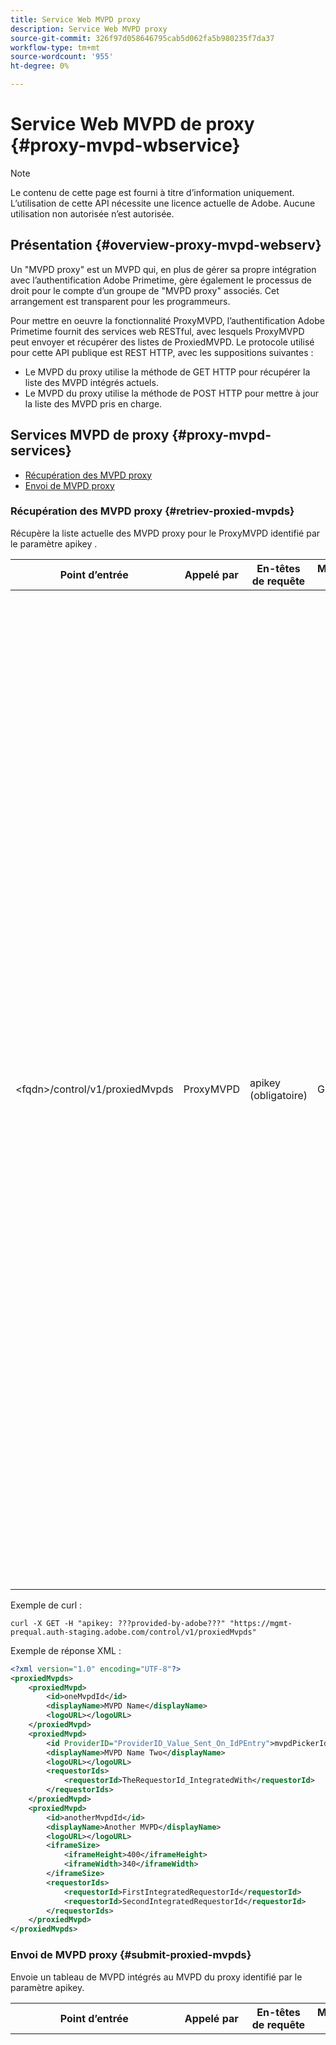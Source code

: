 ```yaml
---
title: Service Web MVPD proxy
description: Service Web MVPD proxy
source-git-commit: 326f97d058646795cab5d062fa5b980235f7da37
workflow-type: tm+mt
source-wordcount: '955'
ht-degree: 0%

---
```



# Service Web MVPD de proxy {#proxy-mvpd-wbservice}

>[!NOTE]
>
>Le contenu de cette page est fourni à titre d’information uniquement. L’utilisation de cette API nécessite une licence actuelle de Adobe. Aucune utilisation non autorisée n’est autorisée.

## Présentation {#overview-proxy-mvpd-webserv}

Un &quot;MVPD proxy&quot; est un MVPD qui, en plus de gérer sa propre intégration avec l’authentification Adobe Primetime, gère également le processus de droit pour le compte d’un groupe de &quot;MVPD proxy&quot; associés. Cet arrangement est transparent pour les programmeurs.

Pour mettre en oeuvre la fonctionnalité ProxyMVPD, l’authentification Adobe Primetime fournit des services web RESTful, avec lesquels ProxyMVPD peut envoyer et récupérer des listes de ProxiedMVPD. Le protocole utilisé pour cette API publique est REST HTTP, avec les suppositions suivantes :

* Le MVPD du proxy utilise la méthode de GET HTTP pour récupérer la liste des MVPD intégrés actuels.
* Le MVPD du proxy utilise la méthode de POST HTTP pour mettre à jour la liste des MVPD pris en charge.

## Services MVPD de proxy {#proxy-mvpd-services}

* [Récupération des MVPD proxy](#retriev-proxied-mvpds)
* [Envoi de MVPD proxy](#submit-proxied-mvpds)

### Récupération des MVPD proxy {#retriev-proxied-mvpds}

Récupère la liste actuelle des MVPD proxy pour le ProxyMVPD identifié par le paramètre apikey .

| Point d’entrée | Appelé par | En-têtes de requête | Méthode HTTP | Réponse HTTP |
|---|---|---|---|---|
| &lt;fqdn>/control/v1/proxiedMvpds | ProxyMVPD | apikey (obligatoire) | GET | <ul><li> 200 (ok) - La requête a été traitée avec succès et la réponse contient une liste de ProxiedMVPD au format XML.</li><li>401 (non autorisé) - Authentification de l’utilisateur requise ou autorisation non accordée pour les informations d’identification fournies.  Indique l’une des options suivantes :<ul><li>Le jeton apikey n’est pas présent dans l’en-tête de la requête.</li><li>La requête provient d’une adresse IP qui n’est pas présente dans la liste autorisée.</li><li>Le jeton n’est pas valide</li></ul></li><li>403 (interdit) - Indique que l’opération n’est pas prise en charge pour les paramètres fournis ou que le proxy MVPD n’est pas défini comme proxy ou est manquant.</li><li>405 (méthode non autorisée) - Une méthode HTTP autre que GET ou POST a été utilisée. La méthode HTTP n’est généralement pas prise en charge ou n’est pas prise en charge pour ce point de terminaison spécifique.</li><li>500 (erreur de serveur interne) : une erreur a été générée côté serveur pendant le processus de demande.</li></ul> |

Exemple de curl :

`curl -X GET -H "apikey: ???provided-by-adobe???" "https://mgmt-prequal.auth-staging.adobe.com/control/v1/proxiedMvpds"`


Exemple de réponse XML :

```xml
<?xml version="1.0" encoding="UTF-8"?>
<proxiedMvpds>
    <proxiedMvpd>
        <id>oneMvpdId</id>
        <displayName>MVPD Name</displayName>
        <logoURL></logoURL>
    </proxiedMvpd>
    <proxiedMvpd>
        <id ProviderID="ProviderID_Value_Sent_On_IdPEntry">mvpdPickerId</id>
        <displayName>MVPD Name Two</displayName>
        <logoURL></logoURL>
        <requestorIds>
            <requestorId>TheRequestorId_IntegratedWith</requestorId>
        </requestorIds>
    </proxiedMvpd>
    <proxiedMvpd>
        <id>anotherMvpdId</id>
        <displayName>Another MVPD</displayName>
        <logoURL></logoURL>
        <iframeSize>
            <iframeHeight>400</iframeHeight>
            <iframeWidth>340</iframeWidth>
        </iframeSize>
        <requestorIds>
            <requestorId>FirstIntegratedRequestorId</requestorId>
            <requestorId>SecondIntegratedRequestorId</requestorId>
        </requestorIds>
    </proxiedMvpd>
</proxiedMvpds>
```

### Envoi de MVPD proxy {#submit-proxied-mvpds}

Envoie un tableau de MVPD intégrés au MVPD du proxy identifié par le paramètre apikey.

| Point d’entrée | Appelé par | En-têtes de requête | Méthode HTTP | Réponse HTTP |
|:------------------------------:|:---------:|:--------------------------------------------:|:-----------:|:------------------------------------------------------------------------------------------------------------------------------------------------------------------------------------------------------------------------------------------------------------------------------------------------------------------------------------------------------------------------------------------------------------------------------------------------------------------------------------------------------------------------------------------------------------------------------------------------------------------------------------------------------------------------------------------------------------------------------------------------------------------------------------------------------------------------------------------------------------------------------------------------:|
| &lt;fqdn>/control/v1/proxiedMvpds | ProxyMVPD | apikey (obligatoire) proxied-mvpds (obligatoire) | POST | <ul><li>201 (créé) - La notification push a été traitée avec succès</li><li>400 (mauvaise requête) - Le serveur ne sait pas comment traiter la requête :<ul><li>Le code XML entrant ne se conforme pas au schéma publié dans cette spécification.</li><li>Les mvpds proxy ne comportent pas d’identifiants uniques.</li><li>Les ID de demandeur poussés n’existent pas Autre raison de conteneur de servlet pour le code de réponse 400</li></ul><li>401 (non autorisé) - La clé apikey n’est pas valide ou l’adresse IP de l’appelant n’est pas sur la liste autorisée</li><li>403 (interdit) - Indique que l’opération n’est pas prise en charge pour les paramètres fournis ou que le proxy MVPD n’est pas défini comme proxy ou est manquant.</li><li>405 (méthode non autorisée) - Une méthode HTTP autre que GET ou POST a été utilisée. La méthode HTTP n’est généralement pas prise en charge ou n’est pas prise en charge pour ce point de terminaison spécifique.</li><li>500 (erreur de serveur interne) : une erreur a été générée côté serveur pendant le processus de demande.</li></ul> |

Exemple de curl :

`curl -X POST -H "apikey: <API_KEY>" "https://mgmt-prequal.auth.adobe.com/control/v1/proxiedMvpds" -d "proxied-mvpds=%3CproxiedMvpds%3E%3CproxiedMvpd%3E%3CdisplayName%3EFirst%20MVPD%20Name%3C%2FdisplayName%3E%3Cid%3EfirstMVPDId%3C%2Fid%3E%3ClogoURL%3E%3C%2FlogoURL%3E%3C%2FproxiedMvpd%3E%3CproxiedMvpd%3E%3Cid%20ProviderID%3D%22ProviderID_Value_Sent_On_IdPEntry%22%3EmvpdPickerId%3C%2Fid%3E%3CdisplayName%3EMVPD%20Name%20Two%3C%2FdisplayName%3E%3ClogoURL%3E%3C%2FlogoURL%3E%3CrequestorIds%3E%3CrequestorId%3ETHE_REQUESTOR_ID%3C%2FrequestorId%3E%3C%2FrequestorIds%3E%3C%2FproxiedMvpd%3E%3C%2FproxiedMvpds%3E"`



Exemple XML :

```xml
<?xml version="1.0" encoding="UTF-8"?>
<proxiedMvpds>
    <proxiedMvpd>
        <id>oneMvpdId</id>
        <displayName>MVPD Name</displayName>
        <logoURL></logoURL>
    </proxiedMvpd>
    <proxiedMvpd>
        <id ProviderID="ProviderID_Value_Sent_On_IdPEntry">mvpdPickerId</id>
        <displayName>MVPD Name Two</displayName>
        <logoURL></logoURL>
        <requestorIds>
            <requestorId>TheRequestorId_IntegratedWith</requestorId>
        </requestorIds>
    </proxiedMvpd>
    <proxiedMvpd>
        <id>anotherMvpdId</id>
        <displayName>Another MVPD</displayName>
        <logoURL></logoURL>
        <iframeSize>
            <iframeHeight>400</iframeHeight>
            <iframeWidth>340</iframeWidth>
        </iframeSize>
        <requestorIds>
            <requestorId>FirstIntegratedRequestorId</requestorId>
            <requestorId>SecondIntegratedRequestorId</requestorId>
        </requestorIds>
    </proxiedMvpd>
</proxiedMvpds>
```


### Fréquence de publication {#posting-frequency}

L’authentification Adobe Primetime recommande que les ProxyMVPD ne poussent leur liste de ProxiedMVPD que lorsqu’il y a une modification par rapport à la notification push précédente.

### Suppression de MVPD proxy {#delete-proxied-freqency}

Si le ProxyMVPD envoie un enregistrement XML avec une liste ProxiedMVPD vide, cette liste vide sera stockée dans notre système comme toute liste, supprimant ainsi la liste précédente.



## Format XSD {#xsd-format}

Adobe a défini le format accepté suivant pour la publication/récupération de MVPD proxy depuis/vers notre service Web public :

```xml
<?xml version="1.0" encoding="UTF-8"?>
<xs:schema xmlns:xs="http://www.w3.org/2001/XMLSchema"
           xmlns:pxm="http://tve.adobe.com/data/proxiedmvpd"
           targetNamespace="http://tve.adobe.com/data/proxiedmvpd"
           elementFormDefault="qualified"
           version="1.0">
    <xs:complexType name="iframeSize">
        <xs:all>
            <xs:element name="iframeHeight" type="xs:int" minOccurs="1" maxOccurs="1" nillable="false"/>
            <xs:element name="iframeWidth" type="xs:int" minOccurs="1" maxOccurs="1" nillable="false"/>
        </xs:all>
    </xs:complexType>
    <xs:complexType name="requestorIds">
        <xs:annotation>
            <xs:documentation>List of requestors/programmers integrated with the proxied MVPD</xs:documentation>
        </xs:annotation>
        <xs:sequence>
            <xs:element name="requestorId" type="xs:string" minOccurs="1" maxOccurs="unbounded" nillable="false">
                <xs:annotation>
                    <xs:documentation>The requestor/programmer identifier recognized by Adobe</xs:documentation>
                </xs:annotation>
            </xs:element>
        </xs:sequence>
    </xs:complexType>
    <xs:complexType name="proxiedMvpd">
        <xs:all>
            <xs:element name="id" minOccurs="1" maxOccurs="1" nillable="false">
                <xs:annotation>
                    <xs:documentation>The id must conform to the regular expression: ([a-zA-Z0-9]+((\-)|[_])*)</xs:documentation>
                </xs:annotation>
                <xs:complexType>
                    <xs:simpleContent>
                        <xs:extension base="xs:string">
                            <xs:attribute name="ProviderID">
                                <xs:simpleType>
                                    <xs:restriction base="xs:string">
                                        <xs:minLength value="1"/>
                                        <xs:maxLength value="128"/>
                                    </xs:restriction>
                                </xs:simpleType>
                            </xs:attribute>
                        </xs:extension>
                    </xs:simpleContent>
                </xs:complexType>
            </xs:element>
            <xs:element name="displayName" type="xs:string" minOccurs="1" maxOccurs="1" nillable="false"/>
            <xs:element name="logoURL" type="xs:anyURI" minOccurs="1" maxOccurs="1" nillable="false"/>
            <xs:element name="iframeSize" type="pxm:iframeSize" minOccurs="0" maxOccurs="1"/>
            <xs:element name="requestorIds" type="pxm:requestorIds" minOccurs="0" maxOccurs="1"/>
        </xs:all>
    </xs:complexType>
    <xs:element name="proxiedMvpds">
        <xs:annotation>
            <xs:documentation>List of Proxied MVPD</xs:documentation>
        </xs:annotation>
        <xs:complexType>
            <xs:sequence>
                <xs:element name="proxiedMvpd" type="pxm:proxiedMvpd" minOccurs="0" maxOccurs="unbounded"/>
            </xs:sequence>
        </xs:complexType>
    </xs:element>
</xs:schema>
```

**Remarques sur les éléments :**

* `id` (obligatoire) - L’identifiant MVPD proxy doit être une chaîne pertinente pour le nom du MVPD, en utilisant l’un des caractères suivants (car il sera exposé aux programmeurs à des fins de suivi) :
   * Caractères alphanumériques, trait de soulignement (&quot;_&quot;) et trait d’union (&quot;-&quot;).
   * L’idID doit être conforme à l’expression régulière suivante :
      `(a-zA-Z0-9((-)|_)*)`

      Il doit donc comporter au moins un caractère, commencer par une lettre et continuer par n’importe quelle lettre, chiffre, tiret ou trait de soulignement.

* `iframeSize` (facultatif) - L’élément iframeSize est facultatif et définit la taille de l’iFrame si la page d’authentification MVPD est censée se trouver dans un iFrame. Dans le cas contraire, si l’élément iframeSize n’est pas présent, l’authentification se produit dans une page de redirection complète du navigateur.
* `requestorIds` (facultatif) - Les valeurs requestorIds seront fournies par Adobe. Un MVPD proxy doit être intégré à au moins un requestorId. Si la balise &quot;requestorIds&quot; n’est pas présente sur l’élément MVPD proxy, ce MVPD proxy sera intégré à tous les demandeurs disponibles intégrés dans le MVPD proxy.
* `ProviderID` (facultatif) - Lorsque l’attribut ProviderID est présent sur l’élément id, la valeur de ProviderID est envoyée sur la demande d’authentification SAML au MVPD du proxy en tant que MVPD proxy / SubMVPD ID (au lieu de la valeur d’id). Dans ce cas, la valeur de l’identifiant sera utilisée uniquement dans le sélecteur MVPD présenté sur la page Programmeur et en interne par l’authentification Adobe Primetime. La longueur de l’attribut ProviderID doit être comprise entre 1 et 128 caractères.

## Sécurité {#security}

Pour qu’une demande soit considérée comme valide, elle doit respecter les règles suivantes :

* L’en-tête de la requête doit contenir le paramètre apikey de sécurité. (Il s’agit d’une clé d’application qui identifiera de manière unique les appels du MVPD du proxy.)
* La demande doit provenir d’une adresse IP spécifique qui a été autorisée.
* La demande doit être envoyée via le protocole SSL.

Adobe fournit la valeur (statique) du jeton. Cette valeur est utilisée dans le processus d’authentification et d’autorisation.  Tous les paramètres présents dans l’en-tête de la requête qui ne sont pas répertoriés ci-dessus seront ignorés.

Exemple de curl :

`curl -X GET -H "apikey: ???provided-by-adobe???" "https://mgmt-prequal.auth-staging.adobe.com/control/v1/proxiedMvpds"`

## Points de terminaison du service Web MVPD proxy pour les environnements d’authentification Adobe Primetime {#proxy-mvpd-wevserv-endpoints}

* **URL de production :** https://mgmt.auth.adobe.com/control/v1/proxiedMvpds
* **URL d’évaluation :** https://mgmt.auth-staging.adobe.com/control/v1/proxiedMvpds
* **URL PreQual-Production :** https://mgmt-prequal.auth.adobe.com/control/v1/proxiedMvpds
* **URL PreQual-Staging :** https://mgmt-prequal.auth-staging.adobe.com/control/v1/proxiedMvpds

<!--
>[!RELATEDINFORMATION]
>* [Proxy MVPD SAML integration](/help/authentication/proxy-mvpd-saml-int.md)
>* [User metadata exchange](/help/authentication/mvpd-user-metadata-exchng.md)
>* [Technical paper](/help/authentication/technical-paper.md)
>* [Adobe Primetime Authentication glossary](/help/authentication/glossary.md)
-->
